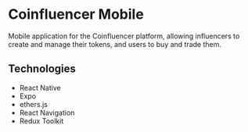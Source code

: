 # Coinfluencer Mobile

Mobile application for the Coinfluencer platform, allowing influencers to create and manage their tokens, and users to buy and trade them.

## Technologies

- React Native
- Expo
- ethers.js
- React Navigation
- Redux Toolkit
